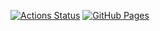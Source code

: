  [![Actions Status](https://github.com/beet-aizu/library/workflows/verify/badge.svg)](https://github.com/mk703/OILibrary/actions) [![GitHub Pages](https://img.shields.io/static/v1?label=GitHub+Pages&message=+&color=brightgreen&logo=github)](https://mk703.github.io/OILibrary/)
